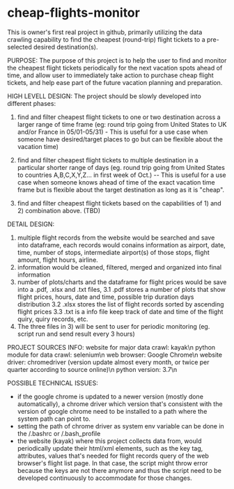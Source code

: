 # cheap-flights-monitor

This is owner's first real project in github, primarily utilizing the data crawling capability to find the cheapest (round-trip) flight tickets to a pre-selected desired destination(s).

PURPOSE:
The purpose of this project is to help the user to find and monitor the cheapest flight tickets periodically for the next vacation spots ahead of time, and allow user to immediately take action to purchase cheap flight tickets, and help ease part of the future vacation planning and preparation.

HIGH LEVELL DESIGN:
The project should be slowly developed into different phases:

1. find and filter cheapest flight tickets to one or two destination across a larger range of time frame (eg: round trip going from United States to UK and/or France in 05/01-05/31) - This is useful for a use case when someone have desired/target places to go but can be flexible about the vacation time)

2. find and filter cheapest flight tickets to multiple destination in a particular shorter range of days (eg. round trip going from United States to countries A,B,C,X,Y,Z... in first week of Oct.) -- This is useful for a use case when someone knows ahead of time of the exact vacation time frame but is flexible about the target destination as long as it is "cheap".

3. find and filter cheapest flight tickets based on the capabilities of 1) and 2) combination above. (TBD)

DETAIL DESIGN:
1. multiple flight records from the website would be searched and save into dataframe, each records would conains information as airport, date, time, number of stops, intermediate airport(s) of those stops, flight amount, flight hours, airline.
2. information would be cleaned, filtered, merged and organized into final information
3. number of plots/charts and the dataframe for flight prices would be save into a .pdf, .xlsx and .txt files,
    3.1 .pdf stores a number of plots that show flight prices, hours, date and time, possible trip duration days distribution
    3.2 .xlsx stores the list of flight records sorted by ascending flight prices
    3.3 .txt is a info file keep track of date and time of the flight quiry, quiry records, etc.
4. The three files in 3) will be sent to user for periodic monitoring (eg. script run and send result every 3 hours)



PROJECT SOURCES INFO:
website for major data crawl: kayak\n
python module for data crawl: selenium\n
web browser: Google Chrome\n
website driver: chromedriver (version update almost every month, or twice per quarter according to source online)\n
python version: 3.7\n

POSSIBLE TECHNICAL ISSUES:
- if the google chrome is updated to a newer version (mostly done automatically), a chrome driver which version that's consistent with the version of google chrome need to be installed to a path where the system path can point to.
- setting the path of chrome driver as system env variable can be done in the /.bashrc or /.bash_profile
- the website (kayak) where this project collects data from, would periodically update their html/xml elements, such as the key tag, attributes, values that's needed for flight records query of the web browser's flight list page. In that case, the script might throw error because the keys are not there anymore and thus the script need to be developed continuously to accommodate for those changes. 
